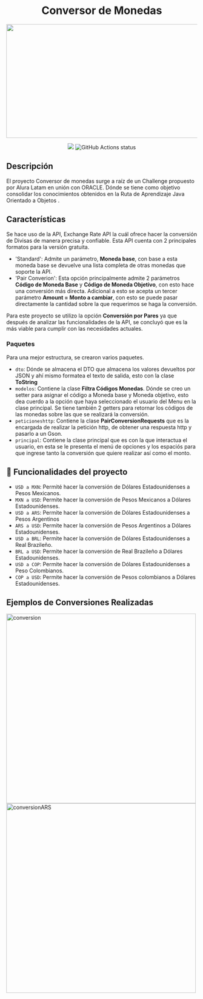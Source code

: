 <h1 align="center" color="#DA70D6"> Conversor de Monedas </h1>
<p align="Center">
   <img style="text-align:center;" height="300px"  width="600px" src="https://images.pexels.com/photos/14891541/pexels-photo-14891541.jpeg">
</p>
<p align="center">
  <img src="https://img.shields.io/badge/STATUS-EN%20DESAROLLO-green">
  <img src="https://github.com/facebook/docusaurus/actions/workflows/tests.yml/badge.svg" alt="GitHub Actions status">
</p>

## Descripción
<p>
   El proyecto Conversor de monedas surge a raíz de un Challenge propuesto por Alura Latam en unión con ORACLE. Dónde se tiene como objetivo 
   consolidar los conocimientos obtenidos en la Ruta de Aprendizaje Java Orientado a Objetos .
</p>

## Características
Se hace uso de la API, Exchange Rate API la cuál ofrece hacer la conversión de Divisas de manera precisa y confiable. Esta API cuenta con 2 principales formatos para la versión gratuita.

- 'Standard': Admite un parámetro, **Moneda base**, con base a esta moneda base se devuelve una lista completa de otras monedas que soporte la API.
- 'Pair Converion': Esta opción principalmente admite 2 parámetros **Código de Moneda Base** y **Código de Moneda Objetivo**, con esto hace una conversión más directa. Adicional a esto se acepta un tercer parámetro **Amount = Monto a cambiar**, con esto se puede pasar directamente la cantidad sobre la que requerimos se haga la conversión.

Para este proyecto se utilizo la opción **Conversión por Pares** ya que después de analizar las funcionalidades de la API, se concluyó que es la más viable para cumplir con las necesidades actuales. 

### Paquetes
Para una mejor estructura, se crearon varios paquetes. 
- `dto`: Dónde se almacena el DTO que almacena los valores devueltos por JSON y ahí mismo formatea el texto de salida, esto con la clase **ToString**
- `modelos`: Contiene la clase **Filtra Códigos Monedas**. Dónde se creo un setter para asignar el código a Moneda base y Moneda objetivo, esto dea cuerdo a la opción que haya seleccionado el usuario del Menu en la clase principal. Se tiene también 2 getters para retornar los códigos de las monedas sobre las que se realizará la conversión. 
- `peticioneshttp`: Contiene la clase **PairConversionRequests** que es la encargada de realizar la petición http, de obtener una respuesta http y pasarlo a un Gson.
- `principal`: Contiene la clase principal que es con la que interactua el usuario, en esta se le presenta el menú de opciones y los espaciós para que ingrese tanto la conversión que quiere realizar así como el monto. 

## :hammer: Funcionalidades del proyecto

- `USD a MXN`: Permité hacer la conversión de Dólares Estadounidenses a Pesos Mexicanos.
- `MXN a USD`: Permite hacer la conversión de Pesos Mexicanos a Dólares Estadounidenses.
- `USD a ARS`: Permite hacer la conversión de Dólares Estadounidenses a Pesos Argentinos
- `ARS a USD`: Permite hacer la conversión de Pesos Argentinos a Dólares Estadounidenses.
- `USD a BRL`: Permite hacer la conversión de Dólares Estadounidenses a Real Brazileño.
- `BRL a USD`: Permite hacer la conversión de Real Brazileño a Dólares Estadounidenses.
- `USD a COP`: Permite hacer la conversión de Dólares Estadounidenses a Peso Colombianos.
- `COP a USD`: Permite hacer la conversión de Pesos colombianos a Dólares Estadounidenses.

## Ejemplos de Conversiones Realizadas
<img width="500" alt="conversion" src="https://github.com/user-attachments/assets/31075b55-2908-46f8-a67f-756d0f9866ae">
<img width="500" alt="conversionARS" src="https://github.com/user-attachments/assets/7a92e5f4-1ad3-4ba2-b88f-020ba5ccd376">



